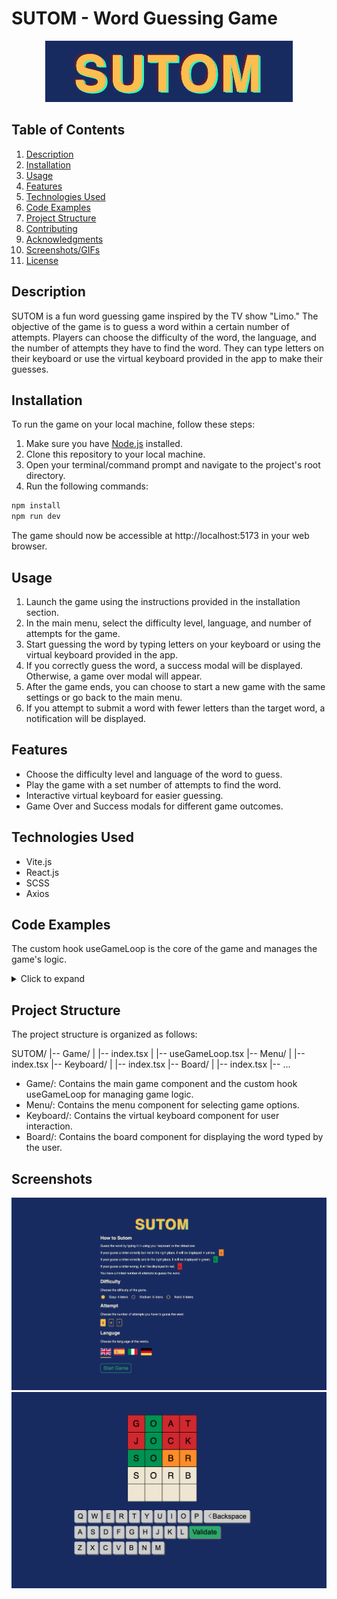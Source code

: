 # SUTOM - Word Guessing Game

<p align="center">
  <img src="screenshot/screenshot3.png" alt="Screenshot 3">
</p>

## Table of Contents

1. [Description](#description)
2. [Installation](#installation)
3. [Usage](#usage)
4. [Features](#features)
5. [Technologies Used](#technologies-used)
6. [Code Examples](#code-examples)
7. [Project Structure](#project-structure)
8. [Contributing](#contributing)
9. [Acknowledgments](#acknowledgments)
10. [Screenshots/GIFs](#screenshots-gifs)
11. [License](#license)

## Description

SUTOM is a fun word guessing game inspired by the TV show "Limo." The objective of the game is to guess a word within a certain number of attempts. Players can choose the difficulty of the word, the language, and the number of attempts they have to find the word. They can type letters on their keyboard or use the virtual keyboard provided in the app to make their guesses.

## Installation

To run the game on your local machine, follow these steps:

1. Make sure you have [Node.js](https://nodejs.org/) installed.
2. Clone this repository to your local machine.
3. Open your terminal/command prompt and navigate to the project's root directory.
4. Run the following commands:

```bash
npm install
npm run dev
```

The game should now be accessible at http://localhost:5173 in your web browser.

## Usage

1. Launch the game using the instructions provided in the installation section.
2. In the main menu, select the difficulty level, language, and number of attempts for the game.
3. Start guessing the word by typing letters on your keyboard or using the virtual keyboard provided in the app.
4. If you correctly guess the word, a success modal will be displayed. Otherwise, a game over modal will appear.
5. After the game ends, you can choose to start a new game with the same settings or go back to the main menu.
6. If you attempt to submit a word with fewer letters than the target word, a notification will be displayed.

## Features
- Choose the difficulty level and language of the word to guess.
- Play the game with a set number of attempts to find the word.
- Interactive virtual keyboard for easier guessing.
- Game Over and Success modals for different game outcomes.

## Technologies Used
- Vite.js
- React.js
- SCSS
- Axios


## Code Examples

The custom hook useGameLoop is the core of the game and manages the game's logic.

<details>
<summary>Click to expand</summary>

```js
    const handleKeyDown = (e: KeyboardEvent) => {
        if (e.key === 'Backspace') {
            playerDel();
        }
        else if (e.key === 'Enter') {
            playerSubmit();
        }
        else if (/^[a-zA-Z]$/.test(e.key)) {
            playerPlay(e.key.toUpperCase());
        }
    }

    const playerPlay = (letter: string) => {
        setBoard((prev: board) => {
            const newBoard = [...prev];
            const row = [...newBoard[currentAttempt - 1]];
            const lastKeyPlayedIndex = row.findIndex((item: letter) => item.letter === '');
            if (lastKeyPlayedIndex !== -1) {
                row[lastKeyPlayedIndex].letter = letter;
                newBoard[currentAttempt - 1] = row;
            }
            return newBoard;
        });
    }

    const playerDel = () => {
        setBoard((prev: board) => {
            const newBoard = [...prev]; // Create a new copy of the board
            const currentRow = newBoard[currentAttempt - 1];
            const lastKeyPlayedIndex = currentRow.findIndex((letter: letter) => letter.letter === '');

            if (lastKeyPlayedIndex !== 0) {
                lastKeyPlayedIndex === -1
                    ? currentRow[currentRow.length - 1].letter = ''
                    : currentRow[lastKeyPlayedIndex - 1].letter = '';

                newBoard[currentAttempt - 1] = currentRow; // Update the corresponding row
            }
            return newBoard;
        });
    }

    const playerSubmit = () => {
        const word = board[currentAttempt - 1].map((letter: letter) => letter.letter).join('');

        if (word.length < currentWord.length) {
            setError(() => "not enouth letters");
            return;
        }
        if (word === currentWord) {
            setPlayerWin(() => "win");
        }
        else {
            const splittedWord = currentWord.split('');
            const row = board[currentAttempt - 1].map((letter, index) => {
                const existedLetterIndex = splittedWord.findIndex((item) => item === letter.letter);
                if (existedLetterIndex !== -1 && index === existedLetterIndex) {
                    splittedWord[existedLetterIndex] = '';
                    letter.isCorrect = "correct";
                }
                else if (existedLetterIndex !== -1 && index !== existedLetterIndex) {
                    splittedWord[existedLetterIndex] = '';
                    letter.isCorrect = "wrong place";
                }
                else {
                    letter.isCorrect = "incorrect";
                }
                return letter;
            })
            setBoard((prev: board) => {
                const newBoard = [...prev];
                newBoard[currentAttempt - 1] = row;
                return newBoard;
            })
            setCurrentAttempt((prev: number) => prev + 1);
        }
    }



    const startGame = async (
        difficulty: number,
        language: "en" | "es" | "it" | "de",
        attempt: number) => {

        const url = `https://random-word-api.herokuapp.com/word`;
        const params: { "length": number, "lang"?: string } = { "length": difficulty };
        if (language !== "en") params['lang'] = language;
        const { data } = await axios.get(url, {
            params: params
        });
        console.log(data);
        setCurrentWord(() => data[0].toUpperCase());
        const wordLength = data[0].length;
        const newBoard: board = Array.from({ length: attempt }, () =>
            Array.from({ length: wordLength }, () => ({ letter: '', isCorrect: "unset" }))
        );
        setMaxAttempt(() => attempt);
        setBoard(() => newBoard);
        setGameStarted(() => true);
        setGameSettings(() => ({ difficulty, language, attempt }));
    }

    const restartGame = () => {
        setCurrentAttempt(() => 1);
        setBoard(() => []);
        setPlayerWin(() => "");
        startGame(gameSettings.difficulty, gameSettings.language, gameSettings.attempt);
    }

    const stopGame = () => {
        setCurrentAttempt(() => 1);
        setBoard(() => []);
        setPlayerWin(() => "");
        setGameStarted(() => false);
    }
```
</details>

## Project Structure

The project structure is organized as follows:

SUTOM/
|-- Game/
|   |-- index.tsx
|   |-- useGameLoop.tsx
|-- Menu/
|   |-- index.tsx
|-- Keyboard/
|   |-- index.tsx
|-- Board/
|   |-- index.tsx
|-- ...


- Game/: Contains the main game component and the custom hook useGameLoop for managing game logic.
- Menu/: Contains the menu component for selecting game options.
- Keyboard/: Contains the virtual keyboard component for user interaction.
- Board/: Contains the board component for displaying the word typed by the user.


## Screenshots

![](screenshot/screenshot1.png)
![](screenshot/screenshot2.png)



